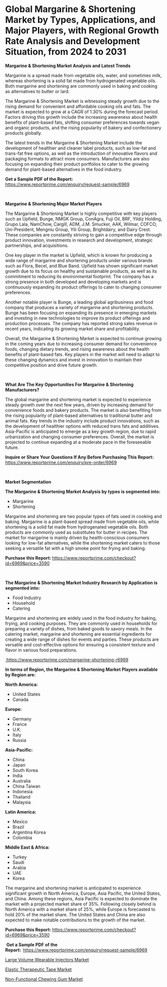 <p><h1>Global Margarine & Shortening Market by Types, Applications, and Major Players, with Regional Growth Rate Analysis and Development Situation, from 2024 to 2031</h1></p><p><strong>Margarine & Shortening Market Analysis and Latest Trends</strong></p>
<p><p>Margarine is a spread made from vegetable oils, water, and sometimes milk, whereas shortening is a solid fat made from hydrogenated vegetable oils. Both margarine and shortening are commonly used in baking and cooking as alternatives to butter or lard.</p><p>The Margarine & Shortening Market is witnessing steady growth due to the rising demand for convenient and affordable cooking oils and fats. The market is expected to grow at a CAGR of 1.30% during the forecast period. Factors driving this growth include the increasing awareness about health benefits of plant-based fats, shifting consumer preferences towards vegan and organic products, and the rising popularity of bakery and confectionery products globally.</p><p>The latest trends in the Margarine & Shortening Market include the development of healthier and cleaner label products, such as low-fat and trans-fat free options, as well as the introduction of innovative flavors and packaging formats to attract more consumers. Manufacturers are also focusing on expanding their product portfolios to cater to the growing demand for plant-based alternatives in the food industry.</p></p>
<p><strong>Get a Sample PDF of the Report:&nbsp;</strong> <a href="https://www.reportprime.com/enquiry/request-sample/6969">https://www.reportprime.com/enquiry/request-sample/6969</a></p>
<p>&nbsp;</p>
<p><strong>Margarine & Shortening Major Market Players</strong></p>
<p><p>The Margarine & Shortening Market is highly competitive with key players such as Upfield, Bunge, NMGK Group, ConAgra, Fuji Oil, BRF, Yildiz Holding, Grupo Lala, NamChow, Cargill, ADM, J.M. Smucker, AAK, Wilmar, COFCO, Uni-President, Mengniu Group, Yili Group, Brightdairy, and Dairy Crest. These companies are constantly striving to gain a competitive edge through product innovation, investments in research and development, strategic partnerships, and acquisitions.</p><p>One key player in the market is Upfield, which is known for producing a wide range of margarine and shortening products under various brands such as Flora, Becel, and Blue Band. Upfield has shown significant market growth due to its focus on healthy and sustainable products, as well as its commitment to reducing its environmental footprint. The company has a strong presence in both developed and developing markets and is continuously expanding its product offerings to cater to changing consumer preferences.</p><p>Another notable player is Bunge, a leading global agribusiness and food company that produces a variety of margarine and shortening products. Bunge has been focusing on expanding its presence in emerging markets and investing in new technologies to improve its product offerings and production processes. The company has reported strong sales revenue in recent years, indicating its growing market share and profitability.</p><p>Overall, the Margarine & Shortening Market is expected to continue growing in the coming years due to increasing consumer demand for convenience foods, changing dietary trends, and rising awareness about the health benefits of plant-based fats. Key players in the market will need to adapt to these changing dynamics and invest in innovation to maintain their competitive position and drive future growth.</p></p>
<p>&nbsp;</p>
<p><strong>What Are The Key Opportunities For Margarine & Shortening Manufacturers?</strong></p>
<p><p>The global margarine and shortening market is expected to experience steady growth over the next few years, driven by increasing demand for convenience foods and bakery products. The market is also benefiting from the rising popularity of plant-based alternatives to traditional butter and animal fats. Key trends in the industry include product innovations, such as the development of healthier options with reduced trans fats and additives. Asia-Pacific is anticipated to emerge as a key growth region, due to rapid urbanization and changing consumer preferences. Overall, the market is projected to continue expanding at a moderate pace in the foreseeable future.</p></p>
<p><strong>Inquire or Share Your Questions If Any Before Purchasing This Report:</strong> <a href="https://www.reportprime.com/enquiry/pre-order/6969">https://www.reportprime.com/enquiry/pre-order/6969</a></p>
<p>&nbsp;</p>
<p><strong>Market Segmentation</strong></p>
<p><strong>The Margarine & Shortening Market Analysis by types is segmented into:</strong></p>
<p><ul><li>Margarine</li><li>Shortening</li></ul></p>
<p><p>Margarine and shortening are two popular types of fats used in cooking and baking. Margarine is a plant-based spread made from vegetable oils, while shortening is a solid fat made from hydrogenated vegetable oils. Both products are commonly used as substitutes for butter in recipes. The market for margarine is mainly driven by health-conscious consumers looking for low-fat alternatives, while the shortening market caters to those seeking a versatile fat with a high smoke point for frying and baking.</p></p>
<p><strong>Purchase this Report:&nbsp;</strong><a href="https://www.reportprime.com/checkout?id=6969&price=3590">https://www.reportprime.com/checkout?id=6969&price=3590</a></p>
<p>&nbsp;</p>
<p><strong>The Margarine & Shortening Market Industry Research by Application is segmented into:</strong></p>
<p><ul><li>Food Industry</li><li>Household</li><li>Catering</li></ul></p>
<p><p>Margarine and shortening are widely used in the food industry for baking, frying, and cooking purposes. They are commonly used in households for preparing a variety of dishes, from baked goods to savory meals. In the catering market, margarine and shortening are essential ingredients for creating a wide range of dishes for events and parties. These products are versatile and cost-effective options for ensuring a consistent texture and flavor in various food preparations.</p></p>
<p><a href="https://www.reportprime.com/margarine-shortening-r6969">&nbsp;https://www.reportprime.com/margarine-shortening-r6969</a></p>
<p><strong>In terms of Region, the Margarine & Shortening Market Players available by Region are:</strong></p>
<p>
    <p> <strong> North America: </strong>
        <ul>
            <li>United States</li>
            <li>Canada</li>
        </ul>
        </p> 
    <p> <strong> Europe: </strong>
        <ul>
            <li>Germany</li>
            <li>France</li>
            <li>U.K.</li>
            <li>Italy</li>
            <li>Russia</li>
        </ul>
        </p> 
    <p> <strong> Asia-Pacific: </strong>
        <ul>
            <li>China</li>
            <li>Japan</li>
            <li>South Korea</li>
            <li>India</li>
            <li>Australia</li>
            <li>China Taiwan</li>
            <li>Indonesia</li>
            <li>Thailand</li>
            <li>Malaysia</li>
        </ul>
        </p> 
    <p> <strong> Latin America: </strong>
        <ul>
            <li>Mexico</li>
            <li>Brazil</li>
            <li>Argentina Korea</li>
            <li>Colombia</li>
        </ul>
        </p> 
    <p> <strong> Middle East & Africa: </strong>
        <ul>
            <li>Turkey</li>
            <li>Saudi</li>
            <li>Arabia</li>
            <li>UAE</li>
            <li>Korea</li>
        </ul>
    </p>
    </p>
<p><p>The margarine and shortening market is anticipated to experience significant growth in North America, Europe, Asia Pacific, the United States, and China. Among these regions, Asia Pacific is expected to dominate the market with a projected market share of 35%. Following closely behind is North America with a market share of 25%, while Europe is forecasted to hold 20% of the market share. The United States and China are also expected to make notable contributions to the growth of the market.</p></p>
<p><strong>Purchase this Report: </strong><a href="https://www.reportprime.com/checkout?id=6969&price=3590">https://www.reportprime.com/checkout?id=6969&price=3590</a></p>
<p>&nbsp;<strong>Get a Sample PDF of the Report:&nbsp;&nbsp;</strong><a href="https://www.reportprime.com/enquiry/request-sample/6969">https://www.reportprime.com/enquiry/request-sample/6969</a></p>
<p><strong></strong></p>
<p><p><a href="https://view.publitas.com/reportprime-1/large-volume-wearable-injectors-market-outlook-complete-industry-analysis-2024-to-2031/">Large Volume Wearable Injectors Market</a></p><p><a href="https://view.publitas.com/reportprime-1/global-elastic-therapeutic-tape-market-share-and-growth-opportunities-and-market-size-growing-with-a-cagr-of-2-18-for-period-from-2024-2031/">Elastic Therapeutic Tape Market</a></p><p><a href="https://github.com/suitykhatun12/Market-Research-Report-List-1/blob/main/non-functional-chewing-gum-market.md">Non-Functional Chewing Gum Market</a></p></p>